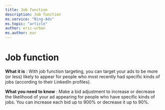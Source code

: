 ```yaml
---
title: Job function
description: Job function
ms.service: "Bing-Ads"
ms.topic: "article"
author: eric-urban
ms.author: eur
---
```


# Job function

**What it is** : With job function targeting, you can target your ads to be more (or less) likely to appear for people who most recently had specific kinds of jobs (according to their LinkedIn profiles).

**What you need to know** : Make a bid adjustment to increase or decrease the likelihood of your ad appearing for people who have specific kinds of jobs. You can increase each bid up to 900% or decrease it up to 90%.


